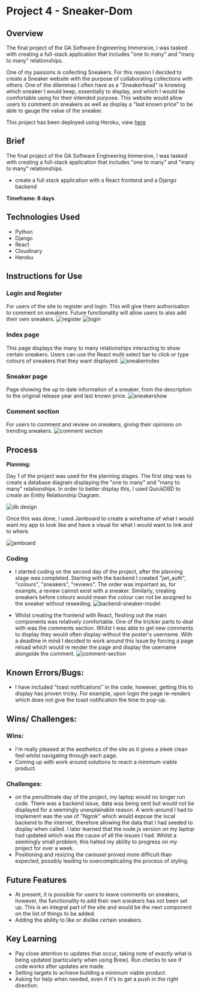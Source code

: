# Project 4 - Sneaker-Dom

## Overview
The final project of the GA Software Engineering Immersive, I was tasked with creating a full-stack application that includes "one to many" and "many to many" relationships.

One of my passions is collecting Sneakers. For this reason I decided to create a Sneaker website with the purpose of collaborating collections with others. One of the dilemmas I often have as a "Sneakerhead" is knowing which sneaker I would keep, essentially to display, and which I would be comfortable using for their intended purpose. This website would allow users to comment on sneakers as well as display a "last known price" to be able to gauge the value of the sneaker.

This project has been deployed using Heroku, view <a href=”https://sneaker-dom.herokuapp.com/” target=”_blank”>here</a>


## Brief
The final project of the GA Software Engineering Immersive, I was tasked with creating a full-stack application that includes "one to many" and "many to many" relationships.

- create a full stack application with a React frontend and a Django backend

**Timeframe: 8 days**

## Technologies Used

 - Python
 - Django
 - React
 - Cloudinary
 - Heroku

## Instructions for Use
### Login and Register
For users of the site to register and login. This will give them authorisation to comment on sneakers. Future functionality will allow users to also add their own sneakers.
![register](./client/src/images/p4-register.png)
![login](./client/src/images/p4-login.png)

### Index page
This page displays the many to many relationships interacting to show certain sneakers. Users can use the React multi select bar to click or type colours of sneakers that they want displayed.
![sneakerindex](./client/src/images/p4-sneakerindex.png)

### Sneaker page
Page showing the up to date information of a sneaker, from the description to the original release year and last known price.
![sneakershow](./client/src/images/p4-sneakershow.png)

### Comment section
For users to comment and review on sneakers, giving their opinions on trending sneakers.
![comment section](./client/src/images/p4-commentsection.png)


## Process
**Planning:**

Day 1 of the project was used for the planning stages. The first step was to create a database diagram displaying the "one to many" and "many to many" relationships. In order to better display this, I used QuickDBD to create an Entity Relationship Diagram.

![db design](./client/src/images/p4-dbdesign.png)

Once this was done, I used Jamboard to create a wireframe of what I would want my app to look like and have a visual for what I would want to link and to where.

![jamboard](./client/src/images/p4-jamboard.png)

### Coding

 - I started coding on the second day of the project, after the planning stage was completed. Starting with the backend I created "jwt_auth", "colours", "sneakers", "reviews". The order was important as, for example, a review cannot exist with a sneaker. Similarly, creating sneakers before colours would mean the colour can not be assigned to the sneaker without reseeding.
![backend-sneaker-model](./client/src/images/p4-backend-sneaker-model.png)


- Whilst creating the frontend with React, fleshing out the main components was relatively comfortable. One of the trickier parts to deal with was the comments section. Whilst I was able to get new comments to display they would often display without the poster's username. With a deadline in mind I decided to work around this issue by forcing a page reload which would re render the page and display the username alongside the comment.
![comment-section](./client/src/images/p4-commentcode.png)


## Known Errors/Bugs:
- I have included "toast notifications" in the code, however, getting this to display has proven tricky. For example, upon login the page re-renders which does not give the toast notification the time to pop-up.


## Wins/ Challenges:

### Wins:
- I'm really pleased at the aesthetics of the site as it gives a sleek clean feel whilst navigating through each page.
- Coming up with work around solutions to reach a minimum viable product.

### Challenges:
- on the penultimate day of the project, my laptop would no longer run code. There was a backend issue, data was being sent but would not be displayed for a seemingly unexplainable reason.
A work-around I had to implement was the use of "Ngrok" which would expose the local backend to the internet, therefore allowing the data that I had seeded to display when called. I later learned that the node.js version on my laptop had updated which was the cause of all the issues I had. Whilst a seemingly small problem, this halted my ability to progress on my project for over a week.
- Positioning and resizing the carousel proved more difficult than expected, possibly leading to overcomplicating the process of styling.


## Future Features
- At present, it is possible for users to leave comments on sneakers, however, the functionality to add their own sneakers has not been set up. This is an integral part of the site and would be the next component on the list of things to be added.
- Adding the ability to like or dislike certain sneakers.

## Key Learning
- Pay close attention to updates that occur, taking note of exactly what is being updated (particularly when using Brew). Run checks to see if code works after updates are made.
- Setting targets to achieve building a minimum viable product.
- Asking for help when needed, even if it's to get a push in the right direction.